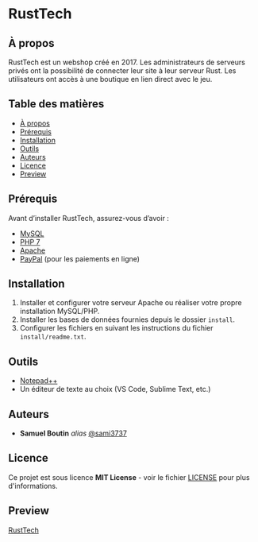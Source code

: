 # RustTech

## À propos

RustTech est un webshop créé en 2017.
Les administrateurs de serveurs privés ont la possibilité de connecter leur site à leur serveur Rust.
Les utilisateurs ont accès à une boutique en lien direct avec le jeu.

## Table des matières

- [À propos](#à-propos)
- [Prérequis](#prérequis)
- [Installation](#installation)
- [Outils](#outils)
- [Auteurs](#auteurs)
- [Licence](#licence)
- [Preview](#preview)

## Prérequis

Avant d’installer RustTech, assurez-vous d’avoir :

- [MySQL](https://www.mysql.com/)
- [PHP 7](https://www.php.net/releases/index.php)
- [Apache](https://httpd.apache.org/)
- [PayPal](https://www.paypal.com) (pour les paiements en ligne)

## Installation

1. Installer et configurer votre serveur Apache ou réaliser votre propre installation MySQL/PHP.
2. Installer les bases de données fournies depuis le dossier `install`.
3. Configurer les fichiers en suivant les instructions du fichier `install/readme.txt`.

## Outils

- [Notepad++](https://notepad-plus-plus.org/)
- Un éditeur de texte au choix (VS Code, Sublime Text, etc.)

## Auteurs

- **Samuel Boutin** _alias_ [@sami3737](https://github.com/sami3737)

## Licence

Ce projet est sous licence **MIT License** - voir le fichier [LICENSE](LICENSE.md) pour plus d'informations.

## Preview
[RustTech](http://sami3737.free.nf/rusttech-main/)

